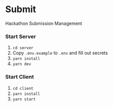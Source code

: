 # Submit
Hackathon Submission Management

### Start Server
1. `cd server`
2. Copy `.env.example` to `.env` and fill out secrets
2. `yarn install`
3. `yarn dev`

### Start Client
1. `cd client`
2. `yarn install`
3. `yarn start`
